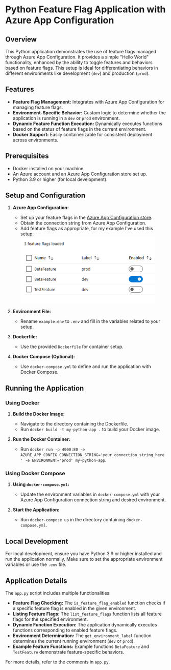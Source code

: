 # Python Feature Flag Application with Azure App Configuration

## Overview

This Python application demonstrates the use of feature flags managed through Azure App Configuration. It provides a simple "Hello World" functionality, enhanced by the ability to toggle features and behaviors based on feature flags. This setup is ideal for differentiating behaviors in different environments like development (`dev`) and production (`prod`).

## Features

- **Feature Flag Management:** Integrates with Azure App Configuration for managing feature flags.
- **Environment-Specific Behavior:** Custom logic to determine whether the application is running in a `dev` or `prod` environment.
- **Dynamic Feature Function Execution:** Dynamically executes functions based on the status of feature flags in the current environment.
- **Docker Support:** Easily containerizable for consistent deployment across environments.

## Prerequisites

- Docker installed on your machine.
- An Azure account and an Azure App Configuration store set up.
- Python 3.9 or higher (for local development).

## Setup and Configuration

1. **Azure App Configuration:**
   - Set up your feature flags in the [Azure App Configuration store](https://learn.microsoft.com/en-us/azure/azure-app-configuration/manage-feature-flags).
   - Obtain the connection string from Azure App Configuration.
   - Add feature flags as appropriate, for my example I've used this setup:
     ![Feature Flag setup in Azure App Configuration](images/featureflags001.png)

2. **Environment File:**
   - Rename `example.env` to `.env` and fill in the variables related to your setup.

3. **Dockerfile:**
   - Use the provided `Dockerfile` for container setup.

4. **Docker Compose (Optional):**
   - Use `docker-compose.yml` to define and run the application with Docker Compose.

## Running the Application

### Using Docker

1. **Build the Docker Image:**
   - Navigate to the directory containing the Dockerfile.
   - Run `docker build -t my-python-app .` to build your Docker image.

2. **Run the Docker Container:**
   - Run `docker run -p 4000:80 -e AZURE_APP_CONFIG_CONNECTION_STRING='your_connection_string_here' -e ENVIRONMENT='prod' my-python-app`.

### Using Docker Compose

1. **Using `docker-compose.yml`:**
   - Update the environment variables in `docker-compose.yml` with your Azure App Configuration connection string and desired environment.

2. **Start the Application:**
   - Run `docker-compose up` in the directory containing `docker-compose.yml`.

## Local Development

For local development, ensure you have Python 3.9 or higher installed and run the application normally. Make sure to set the appropriate environment variables or use the `.env` file.

## Application Details

The `app.py` script includes multiple functionalities:

- **Feature Flag Checking:** The `is_feature_flag_enabled` function checks if a specific feature flag is enabled in the given environment.
- **Listing Feature Flags:** The `list_feature_flags` function lists all feature flags for the specified environment.
- **Dynamic Function Execution:** The application dynamically executes functions corresponding to enabled feature flags.
- **Environment Determination:** The `get_environment_label` function determines the current running environment (`dev` or `prod`).
- **Example Feature Functions:** Example functions `BetaFeature` and `TestFeature` demonstrate feature-specific behaviors.

For more details, refer to the comments in `app.py`.